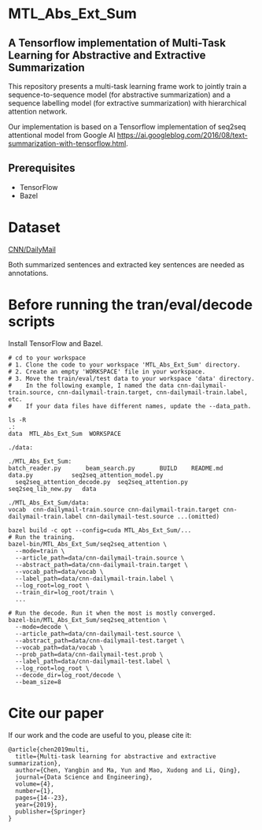 
# MTL_Abs_Ext_Sum
## A Tensorflow implementation of Multi-Task Learning for Abstractive and Extractive Summarization

This repository presents a multi-task learning frame work to jointly train a sequence-to-sequence model (for abstractive summarization) and a sequence labelling model (for extractive summarization) with hierarchical attention network.

Our implementation is based on a Tensorflow implementation of seq2seq attentional model from Google AI https://ai.googleblog.com/2016/08/text-summarization-with-tensorflow.html.

## Prerequisites
+ TensorFlow
+ Bazel

# Dataset
[CNN/DailyMail](https://cs.nyu.edu/~kcho/DMQA/)

Both summarized sentences and extracted key sentences are needed as annotations.

# Before running the tran/eval/decode scripts
Install TensorFlow and Bazel.

```shell
# cd to your workspace
# 1. Clone the code to your workspace 'MTL_Abs_Ext_Sum' directory.
# 2. Create an empty 'WORKSPACE' file in your workspace.
# 3. Move the train/eval/test data to your workspace 'data' directory.
#    In the following example, I named the data cnn-dailymail-train.source, cnn-dailymail-train.target, cnn-dailymail-train.label, etc.
#    If your data files have different names, update the --data_path.

ls -R
.:
data  MTL_Abs_Ext_Sum  WORKSPACE

./data:

./MTL_Abs_Ext_Sum:
batch_reader.py       beam_search.py       BUILD    README.md      data.py           seq2seq_attention_model.py
  seq2seq_attention_decode.py  seq2seq_attention.py        seq2seq_lib_new.py   data

./MTL_Abs_Ext_Sum/data:
vocab  cnn-dailymail-train.source cnn-dailymail-train.target cnn-dailymail-train.label cnn-dailymail-test.source ...(omitted)

bazel build -c opt --config=cuda MTL_Abs_Ext_Sum/...
# Run the training.
bazel-bin/MTL_Abs_Ext_Sum/seq2seq_attention \
  --mode=train \
  --article_path=data/cnn-dailymail-train.source \
  --abstract_path=data/cnn-dailymail-train.target \
  --vocab_path=data/vocab \
  --label_path=data/cnn-dailymail-train.label \
  --log_root=log_root \
  --train_dir=log_root/train \
  ...

# Run the decode. Run it when the most is mostly converged.
bazel-bin/MTL_Abs_Ext_Sum/seq2seq_attention \
  --mode=decode \
  --article_path=data/cnn-dailymail-test.source \
  --abstract_path=data/cnn-dailymail-test.target \
  --vocab_path=data/vocab \
  --prob_path=data/cnn-dailymail-test.prob \
  --label_path=data/cnn-dailymail-test.label \
  --log_root=log_root \
  --decode_dir=log_root/decode \
  --beam_size=8
```
# Cite our paper
If our work and the code are useful to you, please cite it:
```shell
@article{chen2019multi,
  title={Multi-task learning for abstractive and extractive summarization},
  author={Chen, Yangbin and Ma, Yun and Mao, Xudong and Li, Qing},
  journal={Data Science and Engineering},
  volume={4},
  number={1},
  pages={14--23},
  year={2019},
  publisher={Springer}
}
```
